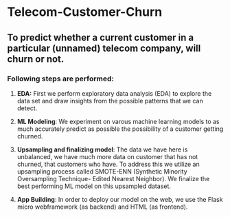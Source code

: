 # Telecom-Customer-Churn
## To predict whether a current customer in a particular (unnamed) telecom company, will churn or not.


### Following steps are performed:
1) **EDA:** First we perform exploratory data analysis (EDA) to explore the data set and draw insights from the
            possible patterns that we can detect.
   
2) **ML Modeling**: We experiment on varous machine learning models to as much accurately predict as possible the possibility
                    of a customer getting churned.
                    
3) **Upsampling and finalizing model**: The data we have here is unbalanced, we have much more data on customer that has not churned, that customers who have. To address this we utilize an upsampling process called SMOTE-ENN (Synthetic Minority Oversampling Technique- Edited Nearest Neighbor). We finalize the best performing ML model on this upsampled dataset.

4) **App Building**: In order to deploy our model on the web, we use the Flask micro webframework (as backend) and HTML (as frontend).
